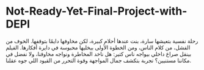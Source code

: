 # Not-Ready-Yet-Final-Project-with-DEPI
رحلة نفسية بتعيشها سارة، بنت عندها أحلام كبيرة، لكن مخاوفها دايمًا بتوقفها. الخوف من الفشل، من كلام الناس، ومن الخطوة الأولى بيخليها محبوسة في دايرة أفكارها. الفيلم بينقل صراع داخلي بيواجه ناس كتير: هل ناخد المخاطرة ونواجه مخاوفنا، ولا نفضل في مكاننا مستنيين؟ تجربة بتكشف جمال المواجهة وقوة التحرر من القيود اللي جوه عقلنا.
